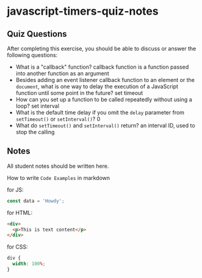 # javascript-timers-quiz-notes

## Quiz Questions

After completing this exercise, you should be able to discuss or answer the following questions:

- What is a "callback" function?
  callback function is a function passed into another function as an argument
- Besides adding an event listener callback function to an element or the `document`, what is one way to delay the execution of a JavaScript function until some point in the future?
  set timeout
- How can you set up a function to be called repeatedly without using a loop?
  set interval
- What is the default time delay if you omit the `delay` parameter from `setTimeout()` or `setInterval()`?
  0
- What do `setTimeout()` and `setInterval()` return?
  an interval ID, used to stop the calling

## Notes

All student notes should be written here.

How to write `Code Examples` in markdown

for JS:

```javascript
const data = 'Howdy';
```

for HTML:

```html
<div>
  <p>This is text content</p>
</div>
```

for CSS:

```css
div {
  width: 100%;
}
```
